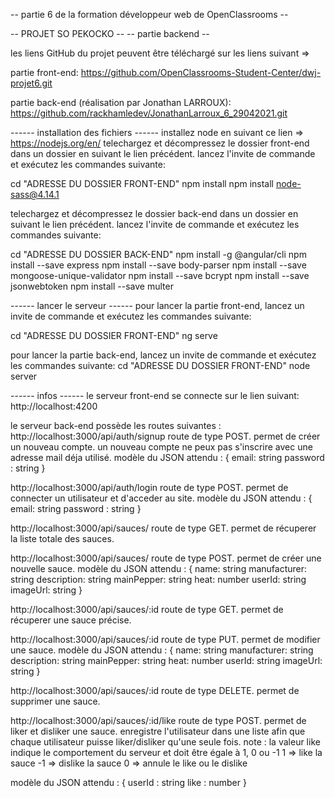 
-- partie 6 de la formation développeur web de OpenClassrooms --

-- PROJET SO PEKOCKO --
-- partie backend --



les liens GitHub du projet peuvent être téléchargé sur les liens suivant =>

partie front-end:
https://github.com/OpenClassrooms-Student-Center/dwj-projet6.git

partie back-end (réalisation par Jonathan LARROUX):
https://github.com/rackhamledev/JonathanLarroux_6_29042021.git



------ installation des fichiers ------
installez node en suivant ce lien => https://nodejs.org/en/
telechargez et décompressez le dossier front-end dans un dossier en suivant le lien précédent.
lancez l'invite de commande et exécutez les commandes suivante:

cd "ADRESSE DU DOSSIER FRONT-END"
npm install
npm install node-sass@4.14.1

telechargez et décompressez le dossier back-end dans un dossier en suivant le lien précédent.
lancez l'invite de commande et exécutez les commandes suivante:

cd "ADRESSE DU DOSSIER BACK-END"
npm install -g @angular/cli
npm install --save express
npm install --save body-parser
npm install --save mongoose-unique-validator
npm install --save bcrypt
npm install --save jsonwebtoken
npm install --save multer



------ lancer le serveur ------
pour lancer la partie front-end, lancez un invite de commande et exécutez les commandes suivante:

cd "ADRESSE DU DOSSIER FRONT-END"
ng serve

pour lancer la partie back-end, lancez un invite de commande et exécutez les commandes suivante:
cd "ADRESSE DU DOSSIER FRONT-END"
node server



------ infos ------
le serveur front-end se connecte sur le lien suivant:
http://localhost:4200


le serveur back-end possède les routes suivantes :
http://localhost:3000/api/auth/signup
route de type POST. permet de créer un nouveau compte. un nouveau compte ne peux pas s'inscrire avec une adresse mail déja utilisé.
modèle du JSON attendu :
{
    email: string
    password : string
}

http://localhost:3000/api/auth/login
route de type POST. permet de connecter un utilisateur et d'acceder au site.
modèle du JSON attendu :
{
    email: string
    password : string
}

http://localhost:3000/api/sauces/
route de type GET. permet de récuperer la liste totale des sauces.

http://localhost:3000/api/sauces/
route de type POST. permet de créer une nouvelle sauce.
modèle du JSON attendu :
{
    name: string
    manufacturer: string
    description: string
    mainPepper: string
    heat: number
    userId: string
    imageUrl: string 
}

http://localhost:3000/api/sauces/:id
route de type GET. permet de récuperer une sauce précise.

http://localhost:3000/api/sauces/:id
route de type PUT. permet de modifier une sauce.
modèle du JSON attendu :
{
    name: string
    manufacturer: string
    description: string
    mainPepper: string
    heat: number
    userId: string
    imageUrl: string 
}

http://localhost:3000/api/sauces/:id
route de type DELETE. permet de supprimer une sauce.

http://localhost:3000/api/sauces/:id/like
route de type POST. permet de liker et disliker une sauce. enregistre l'utilisateur dans une liste afin que chaque utilisateur puisse liker/disliker qu'une seule fois.
note : la valeur like indique le comportement du serveur et doit être égale à 1, 0 ou -1
1 => like la sauce
-1 => dislike la sauce
0 => annule le like ou le dislike

modèle du JSON attendu :
{
    userId : string
    like : number
}